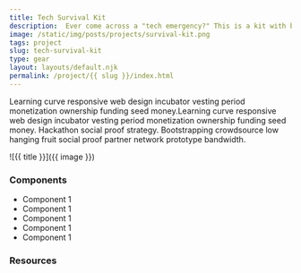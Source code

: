 ```yaml
---
title: Tech Survival Kit
description:  Ever come across a "tech emergency?" This is a kit with bits for any situation.
image: /static/img/posts/projects/survival-kit.png
tags: project
slug: tech-survival-kit
type: gear
layout: layouts/default.njk
permalink: /project/{{ slug }}/index.html
---
```


Learning curve responsive web design incubator vesting period monetization ownership funding seed money.Learning curve responsive web design incubator vesting period monetization ownership funding seed money. Hackathon social proof strategy. Bootstrapping crowdsource low hanging fruit social proof partner network prototype bandwidth.

![{{ title }}]({{ image }})

### Components

* Component 1
* Component 1
* Component 1
* Component 1
* Component 1

### Resources
